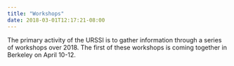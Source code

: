 ```yaml
---
title: "Workshops"
date: 2018-03-01T12:17:21-08:00
---
```


The primary activity of the URSSI is to gather information through a series of workshops over 2018. The first of these workshops is coming together in Berkeley on April 10-12.
